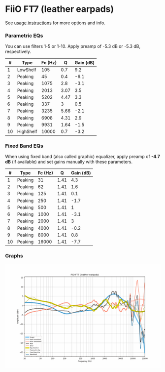# FiiO FT7 (leather earpads)
See [usage instructions](https://github.com/jaakkopasanen/AutoEq#usage) for more options and info.

### Parametric EQs
You can use filters 1-5 or 1-10. Apply preamp of -5.3 dB or -5.3 dB, respectively.

|   # | Type      |   Fc (Hz) |    Q |   Gain (dB) |
|-----|-----------|-----------|------|-------------|
|   1 | LowShelf  |       105 | 0.7  |         9.2 |
|   2 | Peaking   |        45 | 0.4  |        -6.1 |
|   3 | Peaking   |      1075 | 2.8  |        -3.1 |
|   4 | Peaking   |      2013 | 3.07 |         3.5 |
|   5 | Peaking   |      5202 | 4.47 |         3.3 |
|   6 | Peaking   |       337 | 3    |         0.5 |
|   7 | Peaking   |      3235 | 5.66 |        -2.1 |
|   8 | Peaking   |      6908 | 4.31 |         2.9 |
|   9 | Peaking   |      9931 | 1.64 |        -1.5 |
|  10 | HighShelf |     10000 | 0.7  |        -3.2 |

### Fixed Band EQs
When using fixed band (also called graphic) equalizer, apply preamp of **-4.7 dB** (if available) and set gains manually with these parameters.

|   # | Type    |   Fc (Hz) |    Q |   Gain (dB) |
|-----|---------|-----------|------|-------------|
|   1 | Peaking |        31 | 1.41 |         4.3 |
|   2 | Peaking |        62 | 1.41 |         1.6 |
|   3 | Peaking |       125 | 1.41 |         0.1 |
|   4 | Peaking |       250 | 1.41 |        -1.7 |
|   5 | Peaking |       500 | 1.41 |         1   |
|   6 | Peaking |      1000 | 1.41 |        -3.1 |
|   7 | Peaking |      2000 | 1.41 |         3   |
|   8 | Peaking |      4000 | 1.41 |        -0.2 |
|   9 | Peaking |      8000 | 1.41 |         0.8 |
|  10 | Peaking |     16000 | 1.41 |        -7.7 |

### Graphs
![](./FiiO%20FT7%20(leather%20earpads).png)
